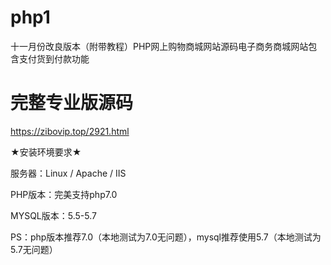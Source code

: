 # php1
十一月份改良版本（附带教程）PHP网上购物商城网站源码电子商务商城网站包含支付货到付款功能
# 完整专业版源码
https://zibovip.top/2921.html

★安装环境要求★

服务器：Linux / Apache / IIS

PHP版本：完美支持php7.0

MYSQL版本：5.5-5.7

PS：php版本推荐7.0（本地测试为7.0无问题），mysql推荐使用5.7（本地测试为5.7无问题）
